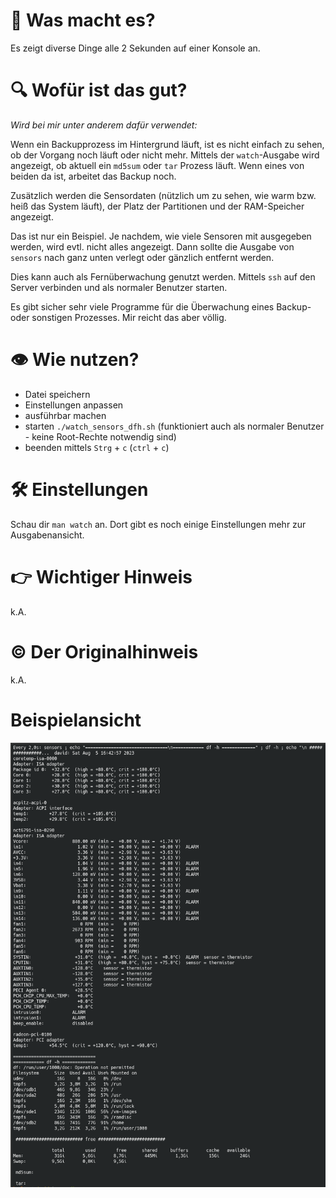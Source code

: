 # :robot: Was macht es?

Es zeigt diverse Dinge alle 2 Sekunden auf einer Konsole an. 

# :mag: Wofür ist das gut?

*Wird bei mir unter anderem dafür verwendet:*

Wenn ein Backupprozess im Hintergrund läuft, ist es nicht einfach zu sehen, ob der Vorgang noch läuft oder nicht mehr.
Mittels der `watch`-Ausgabe wird angezeigt, ob aktuell ein `md5sum` oder `tar` Prozess läuft. Wenn eines von beiden da ist, arbeitet das Backup noch.

Zusätzlich werden die Sensordaten (nützlich um zu sehen, wie warm bzw. heiß das System läuft), der Platz der Partitionen und der RAM-Speicher angezeigt.

Das ist nur ein Beispiel. Je nachdem, wie viele Sensoren mit ausgegeben werden, wird evtl. nicht alles angezeigt. Dann sollte die Ausgabe von `sensors` nach ganz unten verlegt oder gänzlich entfernt werden.

Dies kann auch als Fernüberwachung genutzt werden. Mittels `ssh` auf den Server verbinden und als normaler Benutzer starten. 

Es gibt sicher sehr viele Programme für die Überwachung eines Backup- oder sonstigen Prozesses. Mir reicht das aber völlig.


# :eye: Wie nutzen?

- Datei speichern
- Einstellungen anpassen
- ausführbar machen
- starten `./watch_sensors_dfh.sh` (funktioniert auch als normaler Benutzer - keine Root-Rechte notwendig sind)
- beenden mittels `Strg` + `c` (`ctrl` + `c`)

# :hammer_and_wrench: Einstellungen


Schau dir `man watch` an. Dort gibt es noch einige Einstellungen mehr zur Ausgabenansicht.



# :point_right: Wichtiger Hinweis

k.A.


# :copyright: Der Originalhinweis

k.A.

# Beispielansicht

![Beispielansicht](watch_sensors_dfh.sh.png)
